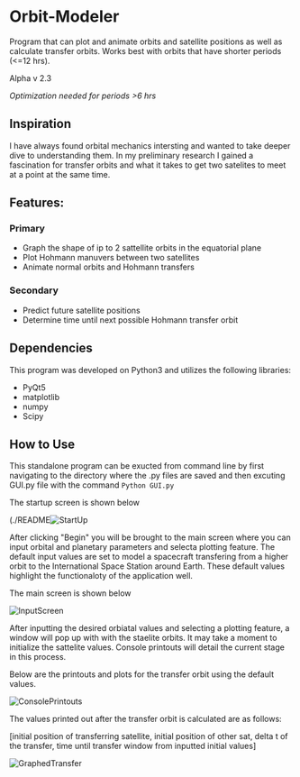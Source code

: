 # Orbit-Modeler
Program that can plot and animate orbits and satellite positions as well as calculate transfer orbits. Works best with orbits that have shorter periods (<=12 hrs). 

Alpha v 2.3

*Optimization needed for periods >6 hrs*

## Inspiration
I have always found orbital mechanics intersting and wanted to take deeper dive to understanding them. In my preliminary research I gained a fascination for transfer orbits and what it takes to get two satelites to meet at a point at the same time. 

## Features:

### Primary 
- Graph the shape of ip to 2 sattellite orbits in the equatorial plane 
- Plot Hohmann manuvers between two satellites
- Animate normal orbits and Hohmann transfers

### Secondary
- Predict future satellite positions
- Determine time until next possible Hohmann transfer orbit 

## Dependencies
This program was developed on Python3 and utilizes the following libraries:
- PyQt5
- matplotlib
- numpy
- Scipy

## How to Use

This standalone program can be exucted from command line by first navigating to the directory where the .py files are saved and then excuting GUI.py file with the command `Python GUI.py`


The startup screen is shown below

(./README![StartUp](https://user-images.githubusercontent.com/56568421/113329818-e81e0100-92d2-11eb-8da9-ef248710a33a.jpg)

After clicking "Begin" you will be brought to the main screen where you can input orbital and planetary parameters and selecta plotting feature. The default input values are set to model a spacecraft transfering from a higher orbit to the International Space Station around Earth. These default values highlight the functionaloty of the application well. 

The main screen is shown below

![InputScreen](https://user-images.githubusercontent.com/56568421/113331170-747cf380-92d4-11eb-9caa-e76dea399fb6.jpg)

After inputting the desired orbiatal values and selecting a plotting feature, a window will pop up with with the staelite orbits. It may take a moment to initialize the sattelite values. Console printouts will detail the current stage in this process. 

Below are the printouts and plots for the transfer orbit using the default values.

![ConsolePrintouts](https://user-images.githubusercontent.com/56568421/113332952-b870f800-92d6-11eb-950e-24e8806a535b.jpg)

The values printed out after the transfer orbit is calculated are as follows:

\[initial position of transferring satellite, initial position of other sat, delta t of the transfer, time until transfer window from inputted initial values]

![GraphedTransfer](https://user-images.githubusercontent.com/56568421/113332974-bdce4280-92d6-11eb-92c9-943d4d18ce89.jpg)



